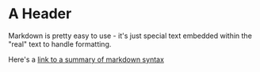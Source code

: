 # A Header

Markdown is pretty easy to use - it's just special text embedded within the "real" text to handle formatting.

Here's a [link to a summary of markdown syntax](https://github.com/adam-p/markdown-here/wiki/Markdown-Cheatsheet)
